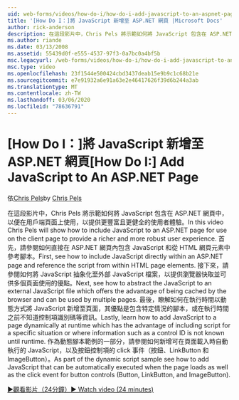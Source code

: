 ```yaml
---
uid: web-forms/videos/how-do-i/how-do-i-add-javascript-to-an-aspnet-page
title: '[How Do I：]將 JavaScript 新增至 ASP.NET 網頁 |Microsoft Docs'
author: rick-anderson
description: 在這段影片中，Chris Pels 將示範如何將 JavaScript 包含在 ASP.NET 網頁上，以便在用戶端頁面上使用，以提供更豐富、更健全的使用者體驗 。
ms.author: riande
ms.date: 03/13/2008
ms.assetid: 55439d0f-e555-4537-97f3-0a7bc0a4bf5b
msc.legacyurl: /web-forms/videos/how-do-i/how-do-i-add-javascript-to-an-aspnet-page
msc.type: video
ms.openlocfilehash: 23f1544e500424cbd3437deab15e9b9c1c68b21e
ms.sourcegitcommit: e7e91932a6e91a63e2e46417626f39d6b244a3ab
ms.translationtype: MT
ms.contentlocale: zh-TW
ms.lasthandoff: 03/06/2020
ms.locfileid: "78636791"
---
```

# <a name="how-do-i-add-javascript-to-an-aspnet-page"></a><span data-ttu-id="d81b1-103">[How Do I：]將 JavaScript 新增至 ASP.NET 網頁</span><span class="sxs-lookup"><span data-stu-id="d81b1-103">[How Do I:] Add JavaScript to An ASP.NET Page</span></span>

<span data-ttu-id="d81b1-104">依[Chris Pels](https://twitter.com/chrispels)</span><span class="sxs-lookup"><span data-stu-id="d81b1-104">by [Chris Pels](https://twitter.com/chrispels)</span></span>

<span data-ttu-id="d81b1-105">在這段影片中，Chris Pels 將示範如何將 JavaScript 包含在 ASP.NET 網頁中，以便在用戶端頁面上使用，以提供更豐富且更健全的使用者體驗。</span><span class="sxs-lookup"><span data-stu-id="d81b1-105">In this video Chris Pels will show how to include JavaScript to an ASP.NET page for use on the client page to provide a richer and more robust user experience.</span></span> <span data-ttu-id="d81b1-106">首先，請參閱如何直接在 ASP.NET 網頁內包含 JavaScript 和從 HTML 網頁元素中參考腳本。</span><span class="sxs-lookup"><span data-stu-id="d81b1-106">First, see how to include JavaScript directly within an ASP.NET page and reference the script from within HTML page elements.</span></span> <span data-ttu-id="d81b1-107">接下來，請參閱如何將 JavaScript 抽象化至外部 JavaScript 檔案，以提供瀏覽器快取並可供多個頁面使用的優點。</span><span class="sxs-lookup"><span data-stu-id="d81b1-107">Next, see how to abstract the JavaScript to an external JavaScript file which offers the advantage of being cached by the browser and can be used by multiple pages.</span></span> <span data-ttu-id="d81b1-108">最後，瞭解如何在執行時間以動態方式將 JavaScript 新增至頁面，其優點是包含特定情況的腳本，或在執行時間之前不知道控制項識別碼等資訊。</span><span class="sxs-lookup"><span data-stu-id="d81b1-108">Lastly, learn how to add JavaScript to a page dynamically at runtime which has the advantage of including script for a specific situation or where information such as a control ID is not known until runtime.</span></span> <span data-ttu-id="d81b1-109">作為動態腳本範例的一部分，請參閱如何新增可在頁面載入時自動執行的 JavaScript，以及按鈕控制項的 click 事件（按鈕、LinkButton 和 ImageButton）。</span><span class="sxs-lookup"><span data-stu-id="d81b1-109">As part of the dynamic script sample see how to add JavaScript that can be automatically executed when the page loads as well as the click event for button controls (Button, LinkButton, and ImageButton).</span></span>

[<span data-ttu-id="d81b1-110">&#9654;觀看影片（24分鐘）</span><span class="sxs-lookup"><span data-stu-id="d81b1-110">&#9654; Watch video (24 minutes)</span></span>](https://channel9.msdn.com/Blogs/ASP-NET-Site-Videos/how-do-i-add-javascript-to-an-aspnet-page)
